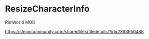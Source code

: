 # ResizeCharacterInfo
RimWorld MOD

https://steamcommunity.com/sharedfiles/filedetails/?id=2893950488
